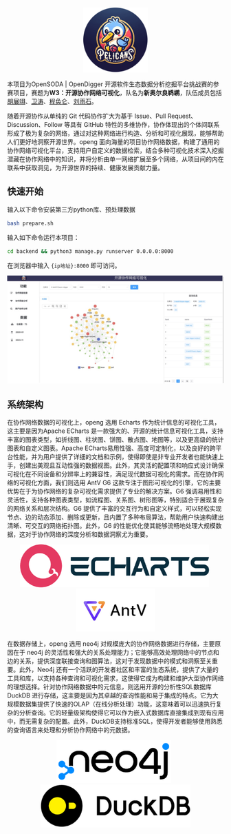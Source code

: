 <p align="center"><img src="https://github.com/iWYZ-666/openg/blob/main/img/logo.png?raw=true" style="height: 150px;" /></p>

本项目为OpenSODA | OpenDigger 开源软件生态数据分析挖掘平台挑战赛的参赛项目，赛题为**W3：开源协作网络可视化**，队名为**新奥尔良鹈鹕**，队伍成员包括[胡展翊](https://github.com/Rainysponge)、[卫涛](https://github.com/JackWeiw)、[程奂仑](https://github.com/iWYZ-666)、[刘雨石](https://github.com/Liuyushiii)。

随着开源协作从单纯的 Git 代码协作扩大为基于 Issue、Pull Request、Discussion、Follow 等具有 GitHub 特性的多维协作，协作体现出的个体间联系形成了极为复杂的网络，通过对这种网络进行构造、分析和可视化展现，能够帮助人们更好地洞察开源世界。openg 面向海量的项目协作网络数据，构建了通用的协作网络可视化平台，支持用户自定义的数据检索，结合多种可视化技术深入挖掘潜藏在协作网络中的知识，并将分析由单一网络扩展至多个网络，从项目间的内在联系中获取洞见，为开源世界的持续、健康发展贡献力量。



## 快速开始

输入以下命令安装第三方python库、预处理数据

~~~bash
bash prepare.sh
~~~

输入如下命令运行本项目：

~~~bash
cd backend && python3 manage.py runserver 0.0.0.0:8000
~~~

在浏览器中输入 `{ip地址}:8000` 即可访问。

<img src="https://github.com/iWYZ-666/openg/blob/main/img/ui.jpeg?raw=true" style="zoom: 50%;" />



## 系统架构

在协作网络数据的可视化上，openg 选用 Echarts 作为统计信息的可视化工具，这主要是因为Apache ECharts 是一款强大的、开源的统计信息可视化工具，支持丰富的图表类型，如折线图、柱状图、饼图、散点图、地图等，以及更高级的统计图表和自定义图表。Apache ECharts易用性强、高度可定制化，以及良好的跨平台性能，并为用户提供了详细的文档和示例，使得即使是非专业开发者也能快速上手，创建出美观且互动性强的数据视图。此外，其灵活的配置项和响应式设计确保可视化在不同设备和分辨率上的兼容性，满足现代数据可视化的需求。而在协作网络的可视化方面，我们则选用 AntV G6 这款专注于图形可视化的引擎，它的主要优势在于为协作网络的复杂可视化需求提供了专业的解决方案。G6 强调易用性和灵活性，支持各种图表类型，如流程图、关系图、树形图等，特别适合于展现复杂的网络关系和层次结构。G6 提供了丰富的交互行为和自定义样式，可以轻松实现节点、边的动态添加、删除或更新，且内置了多种布局算法，帮助用户快速构建出清晰、可交互的网络拓扑图。此外，G6 的性能优化使其能够流畅地处理大规模数据，这对于协作网络的深度分析和数据洞察尤为重要。

<p align="center"><img src="https://github.com/iWYZ-666/openg/blob/main/img/echarts.png?raw=true" style="height: 100px;" />&nbsp<img src="https://github.com/iWYZ-666/openg/blob/main/img/antv_g6.jpeg?raw=true" style="height: 100px;" /></p>

在数据存储上，openg 选用 neo4j 对规模庞大的协作网络数据进行存储，主要原因在于 neo4j 的灵活性和强大的关系处理能力；它能够高效处理网络中的节点和边的关系，提供深度联接查询和图算法，这对于发现数据中的模式和洞察至关重要。此外，Neo4j 还有一个活跃的开发者社区和丰富的生态系统，提供了大量的工具和库，以支持各种查询和可视化需求，这使得它成为构建和维护大型协作网络的理想选择。针对协作网络数据中的元信息，则选用开源的分析性SQL数据库 DuckDB 进行存储，这主要是因为其卓越的查询性能和易于集成的特点。它为大规模数据集提供了快速的OLAP（在线分析处理）功能，这意味着可以迅速执行复杂的分析查询。它的轻量级架构使得它可以作为嵌入式数据库直接集成到现有应用中，而无需复杂的配置。此外，DuckDB支持标准SQL，使得开发者能够使用熟悉的查询语言来处理和分析协作网络中的元数据。

<p align="center"><img src="https://github.com/iWYZ-666/openg/blob/main/img/neo4j.png?raw=true" style="height: 100px;" /> &nbsp <img src="https://github.com/iWYZ-666/openg/blob/main/img/duckdb.png?raw=true" style="height: 100px;" /></p>

